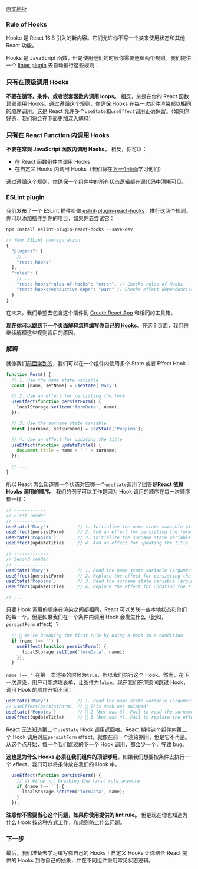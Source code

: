[原文地址](https://reactjs.org/docs/hooks-rules.html)
### Rule of Hooks

Hooks 是 React 16.8 引入的新内容。它们允许你不写一个类来使用状态和其他 React 功能。

Hooks 是 JavaScript 函数，但是使用他们的时候你需要遵循两个规则。我们提供一个 [linter plugin](https://www.npmjs.com/package/eslint-plugin-react-hooks) 去自动推行这些规则：

### 只有在顶级调用 Hooks

**不要在循环，条件，或者嵌套函数内调用 loops。** 相反，总是在你的 React 函数顶部调用 Hooks。通过遵循这个规则，你确保 Hooks 在每一次组件渲染都以相同的顺序调用。这是 React 允许多个`useState`和`useEffect`调用正确保留。（如果你好奇，我们将会在[下面](https://reactjs.org/docs/hooks-rules.html#explanation)更加深入解释）

### 只有在 React Function 内调用 Hooks

**不要在常规 JavaScript 函数内调用 Hooks。** 相反，你可以：
- 在 React 函数组件内调用 Hooks
- 在自定义 Hooks 内调用 Hooks（我们将在[下一个页面](https://reactjs.org/docs/hooks-custom.html)学习他们）

通过遵循这个规则，你确保一个组件中的所有状态逻辑都在源代码中清晰可见。

### ESLint plugin
我们发布了一个 ESLint 插件叫做 [eslint-plugin-react-hooks](https://www.npmjs.com/package/eslint-plugin-react-hooks)，推行这两个规则。你可以添加插件到你的项目，如果你去尝试它：
```jsx harmony
npm install eslint-plugin-react-hooks --save-dev
```
```jsx harmony
// Your ESLint configuration
{
  "plugins": [
    // ...
    "react-hooks"
  ],
  "rules": {
    // ...
    "react-hooks/rules-of-hooks": "error", // Checks rules of Hooks
    "react-hooks/exhaustive-deps": "warn" // Checks effect dependencies
  }
}
```

在未来，我们希望去包含这个插件到 [Create React App](https://reactjs.org/docs/create-a-new-react-app.html#create-react-app) 和相同的工具箱。

**现在你可以跳到下一个页面解释怎样编写你[自己的 Hooks](https://reactjs.org/docs/hooks-custom.html)**。在这个页面，我们将继续解释这些规则背后的原因。

### 解释

就像我们[前面学到的](https://reactjs.org/docs/hooks-state.html#tip-using-multiple-state-variables)，我们可以在一个组件内使用多个 State 或者 Effect Hook：
```jsx harmony
function Form() {
  // 1. Use the name state variable
  const [name, setName] = useState('Mary');

  // 2. Use an effect for persisting the form
  useEffect(function persistForm() {
    localStorage.setItem('formData', name);
  });

  // 3. Use the surname state variable
  const [surname, setSurname] = useState('Poppins');

  // 4. Use an effect for updating the title
  useEffect(function updateTitle() {
    document.title = name + ' ' + surname;
  });

  // ...
}
```

所以 React 怎么知道哪一个状态对应哪一个`useState`调用？回答是**React 依赖 Hooks 调用的顺序。** 我们的例子可以工作是因为 Hook 调用的顺序在每一次顺序都一样：
```jsx harmony
// ------------
// First render
// ------------
useState('Mary')           // 1. Initialize the name state variable with 'Mary'
useEffect(persistForm)     // 2. Add an effect for persisting the form
useState('Poppins')        // 3. Initialize the surname state variable with 'Poppins'
useEffect(updateTitle)     // 4. Add an effect for updating the title

// -------------
// Second render
// -------------
useState('Mary')           // 1. Read the name state variable (argument is ignored)
useEffect(persistForm)     // 2. Replace the effect for persisting the form
useState('Poppins')        // 3. Read the surname state variable (argument is ignored)
useEffect(updateTitle)     // 4. Replace the effect for updating the title

// ...
```

只要 Hook 调用的顺序在渲染之间都相同，React 可以关联一些本地状态和他们的每一个。但是如果我们在一个条件内调用 Hook 会发生什么（比如，`persistForm` effect）?
```jsx harmony
  // 🔴 We're breaking the first rule by using a Hook in a condition
  if (name !== '') {
    useEffect(function persistForm() {
      localStorage.setItem('formData', name);
    });
  }
```

`name !== ''`在第一次渲染的时候为`true`，所以我们执行这个 Hook。然而，在下一次渲染，用户可能清理表单，让条件为`false`。现在我们在渲染间跳过 Hook，调用 Hook 的顺序开始不同：
```jsx harmony
useState('Mary')           // 1. Read the name state variable (argument is ignored)
// useEffect(persistForm)  // 🔴 This Hook was skipped!
useState('Poppins')        // 🔴 2 (but was 3). Fail to read the surname state variable
useEffect(updateTitle)     // 🔴 3 (but was 4). Fail to replace the effect
```

React 无法知道第二个`useState` Hook 调用返回啥。React 期待这个组件内第二个 Hook 调用对应`persistForm` effect，就像在前一个渲染期间，但是它不再是。从这个点开始，每一个我们跳过的下一个 Hook 调用，都会少一个，导致 bug。

**这也是为什么 Hooks 必须在我们组件的顶部嗲用**。如果我们想要按条件去执行一个 effect，我们可以将条件放在我们的 Hook 中。
```jsx harmony
  useEffect(function persistForm() {
    // 👍 We're not breaking the first rule anymore
    if (name !== '') {
      localStorage.setItem('formData', name);
    }
  });
```

**注意你不需要当心这个问题，如果你使用提供的 lint rule。** 但是现在你也知道为什么 Hook 按这种方式工作，和规则防止什么问题。

### 下一步

最后，我们准备去学习编写你自己的 Hooks！自定义 Hooks 让你结合 React 提供的 Hooks 到你自己的抽象，并在不同组件重用常见状态逻辑。
